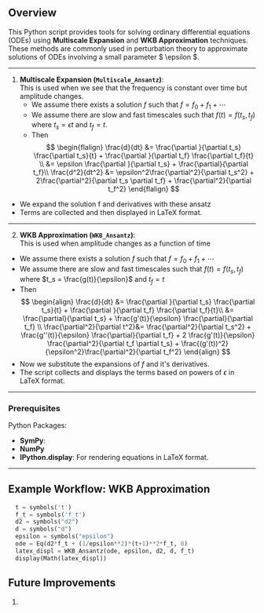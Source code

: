 ## Overview

This Python script provides tools for solving ordinary differential equations (ODEs) using **Multiscale Expansion** and **WKB Approximation** techniques. These methods are commonly used in perturbation theory to approximate solutions of ODEs involving a small parameter $ \epsilon $.

---

1. **Multiscale Expansion (`Multiscale_Ansantz`)**:\
   This is used when we see that the frequency is constant over time but amplitude changes.
   - We assume there exists a solution $f$ such that $f = f_0 + f_1 + \cdots$
   - We assume there are slow and fast timescales such that $f(t) = f(t_s, t_f)$ where $t_s = \epsilon t$ and $t_f = t.$
   - Then
     $$
     \begin{flalign}
     \frac{d}{dt} &= \frac{\partial }{\partial t_s} \frac{\partial t_s}{t} + \frac{\partial }{\partial t_f} \frac{\partial t_f}{t} \\
     &= \epsilon \frac{\partial }{\partial t_s} + \frac{\partial}{\partial t_f}\\
     \frac{d^2}{dt^2} &= \epsilon^2\frac{\partial^2}{\partial t_s^2} + 2\frac{\partial^2}{\partial t_s \partial t_f} + \frac{\partial^2}{\partial t_f^2}
     \end{flalign}
     $$

- We expand the solution f and derivatives with these ansatz
- Terms are collected and then displayed in LaTeX format.

---

2. **WKB Approximation (`WKB_Ansantz`)**: \
   This is used when amplitude changes as a function of time

- We assume there exists a solution $f$ such that $f = f_0 + f_1 + \cdots$
- We assume there are slow and fast timescales such that $f(t) = f(t_s, t_f)$ where $t_s = \frac{g(t)}{\epsilon}$ and $t_f = t$
- Then
  $$
  \begin{align}
  \frac{d}{dt} &= \frac{\partial }{\partial t_s} \frac{\partial t_s}{t} + \frac{\partial }{\partial t_f} \frac{\partial t_f}{t}\\
  &= \frac{\partial}{\partial t_s} + \frac{g'(t)}{\epsilon} \frac{\partial}{\partial t_f} \\
  \frac{\partial^2}{\partial t^2}&= \frac{\partial^2}{\partial t_s^2} + \frac{g''(t)}{\epsilon} \frac{\partial}{\partial t_f} + 2 \frac{g'(t)}{\epsilon} \frac{\partial^2}{\partial t_f \partial t_s} + \frac{(g'(t))^2}{\epsilon^2}\frac{\partial^2}{\partial t_f^2}
  \end{align}
  $$
- Now we substitute the expansions of $f$ and it's derivatives.
- The script collects and displays the terms based on powers of $\epsilon$ in LaTeX format.

---

### Prerequisites

Python Packages:

- **SymPy**:
- **NumPy**
- **IPython.display**: For rendering equations in LaTeX format.

---

## Example Workflow: WKB Approximation

```python
  t = symbols('t')
  f_t = symbols('f_t')
  d2 = symbols("d2")
  d = symbols("d")
  epsilon = symbols("epsilon")
  ode = Eq(d2*f_t + (1/epsilon**2)*(t+1)**2*f_t, 0)
  latex_displ = WKB_Ansantz(ode, epsilon, d2, d, f_t)
  display(Math(latex_displ))
```

## Future Improvements

1.
